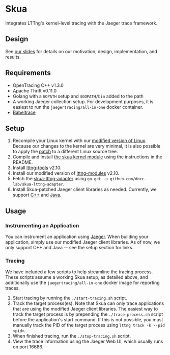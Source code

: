 # Skua
Integrates LTTng's kernel-level tracing with the Jaeger trace framework. 

## Design
See [our slides](http://math.mit.edu/research/highschool/primes/materials/2018/conf/12-4%20Sheth-Sun.pdf) for details on our motivation, design, implementation, and results. 

## Requirements
- OpenTracing C++ v1.3.0
- Apache Thrift v0.11.0
- Golang with a `GOPATH` setup and `$GOPATH/bin` added to the path
- A working Jaeger collection setup. For development purposes, it is easiest to run the `jaegertracing/all-in-one` docker container. 
- [Babeltrace](http://diamon.org/babeltrace/)

## Setup
1. Recompile your Linux kernel with our [modified version of Linux](https://github.com/docc-lab/skua-linux-lttng). Because our changes to the kernel are very minimal, it is also possible to apply the [patch](https://github.com/docc-lab/skua-linux-lttng/compare/a3225b07d9437791069476cc1669f879d2cf6bb2...master.patch) to a different Linux source tree. 
2. Compile and install [the skua kernel module](https://github.com/docc-lab/skua-jaeger-ctx) using the instructions in the README. 
3. Install [lttng-tools](https://github.com/docc-lab/skua-lttng-tools/) v2.10. 
4. Install our modified version of [lttng-modules](https://github.com/docc-lab/skua-lttng-modules) v2.10. 
5. Fetch the [skua-lttng-adapter](https://github.com/docc-lab/skua-lttng-adapter) using `go get -u github.com/docc-lab/skua-lttng-adapter`. 
6. Install Skua-patched Jaeger client libraries as needed. Currently, we support [C++](https://github.com/docc-lab/skua-jaeger-client-cpp) and [Java](https://github.com/docc-lab/skua-jaeger-client-java). 

## Usage

### Instrumenting an Application
You can instrument an application using [Jaeger](https://www.jaegertracing.io/). When building your application, simply use our modified Jaeger client libraries. As of now, we only support C++ and Java -- see the setup section for links. 

### Tracing
We have included a few scripts to help streamline the tracing process. These scripts assume a working Skua setup, as detailed above, and additionally use the `jaegertracing/all-in-one` docker image for reporting traces. 

1. Start tracing by running the `./start-tracing.sh` script. 
2. Track the target process(es). Note that Skua can only trace applications that are using the modified Jaeger client libraries. The easiest way to track the target process is by prepending the `./trace-process.sh` script before the application's start command. If this is not possible, you must manually track the PID of the target process using `lttng track -k --pid <pid>`. 
3. When finished tracing, run the `./stop-tracing.sh` script. 
4. View the trace information using the Jaeger Web UI, which usually runs on port 16686. 
